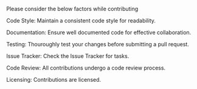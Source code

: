 Please consider the below factors while contributing

Code Style:
Maintain a consistent code style for readability.

Documentation:
Ensure well documented code for effective collaboration.

Testing:
Thouroughly test your changes before submitting a pull request.

Issue Tracker:
Check the Issue Tracker for tasks.

Code Review:
All contributions undergo a code review process.

Licensing:
Contributions are licensed.
